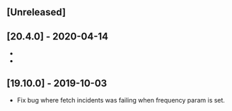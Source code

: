 ## [Unreleased]


## [20.4.0] - 2020-04-14
-
-

## [19.10.0] - 2019-10-03
- Fix bug where fetch incidents was failing when frequency param is set.


